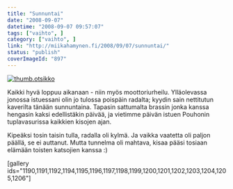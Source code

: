 ```yaml
---
title: "Sunnuntai"
date: "2008-09-07"
datetime: "2008-09-07 09:57:07"
tags: ["vaihto", ]
category: ["vaihto", ]
link: "http://miikahamynen.fi/2008/09/07/sunnuntai/"
status: "publish"
coverImageId: "897"
---
```


[![](http://miikahamynen.fi/wp-content/uploads/2008/09/thumb.otsikko4.jpg "thumb.otsikko")](http://miikahamynen.fi/2008/09/07/sunnuntai/thumb-otsikko-21/)

Kaikki hyvä loppuu aikanaan - niin myös moottoriurheilu. Ylläolevassa jonossa istuessani olin jo tulossa poispäin radalta; kyydin sain nettitutun kaverilta tänään sunnuntaina. Tapasin sattumalta brassin jonka kanssa hengasin kaksi edellistäkin päivää, ja vietimme päivän istuen Pouhonin tuplavasurissa kaikkien kisojen ajan.

Kipeäksi tosin taisin tulla, radalla oli kylmä. Ja vaikka vaatetta oli paljon päällä, se ei auttanut. Mutta tunnelma oli mahtava, kisaa pääsi tosiaan elämään toisten katsojien kanssa :)

\[gallery ids="1190,1191,1192,1194,1195,1196,1197,1198,1199,1200,1201,1202,1203,1204,1205,1206"\]
